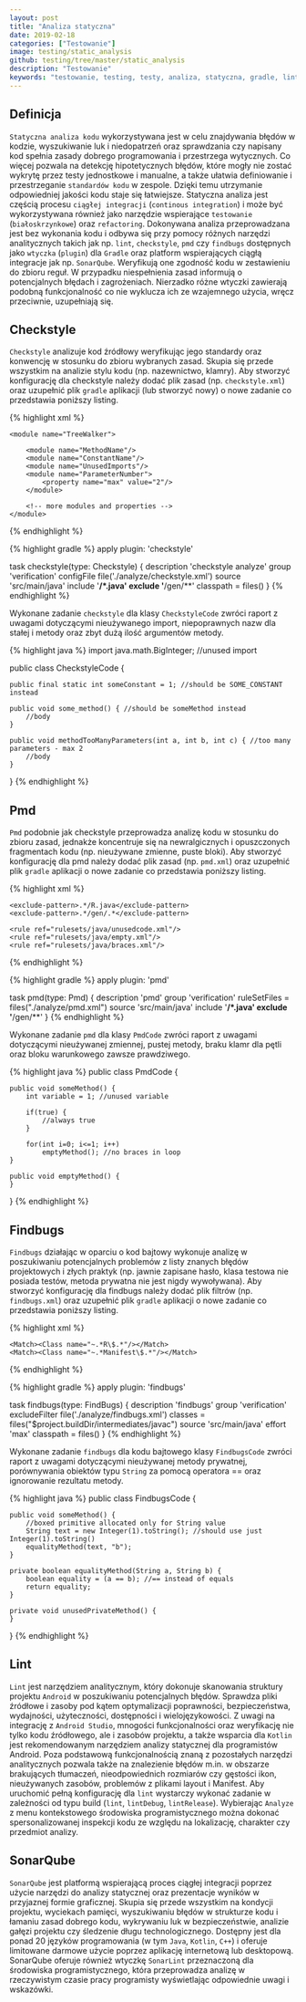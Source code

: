 ```yaml
---
layout: post
title: "Analiza statyczna"
date: 2019-02-18
categories: ["Testowanie"]
image: testing/static_analysis
github: testing/tree/master/static_analysis
description: "Testowanie"
keywords: "testowanie, testing, testy, analiza, statyczna, gradle, lint, pmd, findbugs, sonarqube, quality, bugs, guideline, continous integration, integracja, android, programowanie, programming"
---
```


## Definicja
`Statyczna analiza kodu` wykorzystywana jest w celu znajdywania błędów w kodzie, wyszukiwanie luk i niedopatrzeń oraz sprawdzania czy napisany kod spełnia zasady dobrego programowania i przestrzega wytycznych. Co więcej pozwala na detekcję hipotetycznych błędów, które mogły nie zostać wykrytę przez testy jednostkowe i manualne, a także ułatwia definiowanie i przestrzeganie `standardów kodu` w zespole. Dzięki temu utrzymanie odpowiedniej jakości kodu staje się łatwiejsze. Statyczna analiza jest częścią procesu `ciągłej integracji` (`continous integration`) i może być wykorzystywana również jako narzędzie wspierające `testowanie` (`białoskrzynkowe`) oraz `refactoring`. Dokonywana analiza przeprowadzana jest bez wykonania kodu i odbywa się przy pomocy różnych narzędzi analitycznych takich jak np. `lint`, `checkstyle`, `pmd` czy `findbugs`  dostępnych jako `wtyczka` (`plugin`) dla `Gradle` oraz platform wspierających ciągłą integracje jak np. `SonarQube`. Weryfikują one zgodność kodu w zestawieniu do zbioru reguł. W przypadku niespełnienia zasad informują o potencjalnych błędach i zagrożeniach. Nierzadko różne wtyczki zawierają podobną funkcjonalność co nie wyklucza ich ze wzajemnego użycia, wręcz przeciwnie, uzupełniają się.

## Checkstyle
`Checkstyle` analizuje kod źródłowy weryfikując jego standardy oraz konwencję w stosunku do zbioru wybranych zasad. Skupia się przede wszystkim na analizie stylu kodu (np. nazewnictwo, klamry). Aby stworzyć konfigurację dla checkstyle należy dodać plik zasad (np. `checkstyle.xml`) oraz uzupełnić plik `gradle` aplikacji (lub stworzyć nowy) o nowe zadanie co przedstawia poniższy listing.

{% highlight xml %}
<?xml version="1.0"?>
<!DOCTYPE module PUBLIC "-//Puppy Crawl//DTD Check Configuration 1.3//EN"
    "http://www.puppycrawl.com/dtds/configuration_1_3.dtd">

<module name="Checker">
    <!-- more modules and properties -->

    <module name="TreeWalker">

        <module name="MethodName"/>
        <module name="ConstantName"/>
        <module name="UnusedImports"/>
        <module name="ParameterNumber">
            <property name="max" value="2"/>
        </module>

        <!-- more modules and properties -->
    </module>

</module>
{% endhighlight %}

{% highlight gradle %}
apply plugin: 'checkstyle'

task checkstyle(type: Checkstyle) {
    description 'checkstyle analyze'
    group 'verification'
    configFile file('./analyze/checkstyle.xml')
    source 'src/main/java'
    include '**/*.java'
    exclude '**/gen/**'
    classpath = files()
}
{% endhighlight %}

Wykonane zadanie `checkstyle` dla klasy `CheckstyleCode` zwróci raport z uwagami dotyczącymi nieużywanego import, niepoprawnych nazw dla stałej i metody oraz zbyt dużą ilość argumentów metody.

{% highlight java %}
import java.math.BigInteger; //unused import

public class CheckstyleCode {

    public final static int someConstant = 1; //should be SOME_CONSTANT instead

    public void some_method() { //should be someMethod instead
        //body
    }

    public void methodTooManyParameters(int a, int b, int c) { //too many parameters - max 2
        //body
    }
}
{% endhighlight %}

## Pmd
`Pmd` podobnie jak checkstyle przeprowadza analizę kodu w stosunku do zbioru zasad, jednakże koncentruje się na newralgicznych i opuszczonych fragmentach kodu (np. nieużywane zmienne, puste bloki). Aby stworzyć konfigurację dla pmd należy dodać plik zasad (np. `pmd.xml`) oraz uzupełnić plik `gradle` aplikacji o nowe zadanie co przedstawia poniższy listing.

{% highlight xml %}
<?xml version="1.0"?>
<ruleset xmlns:xsi="http://www.w3.org/2001/XMLSchema-instance"
         name="PMD rules"
         xmlns="http://pmd.sourceforge.net/ruleset/2.0.0"
         xsi:schemaLocation="http://pmd.sourceforge.net/ruleset/2.0.0 http://pmd.sourceforge.net/ruleset_2_0_0.xsd">

    <exclude-pattern>.*/R.java</exclude-pattern>
    <exclude-pattern>.*/gen/.*</exclude-pattern>

    <rule ref="rulesets/java/unusedcode.xml"/>
    <rule ref="rulesets/java/empty.xml"/>
    <rule ref="rulesets/java/braces.xml"/>
</ruleset>
{% endhighlight %}

{% highlight gradle %}
apply plugin: 'pmd'

task pmd(type: Pmd) {
    description 'pmd'
    group 'verification'
    ruleSetFiles = files("./analyze/pmd.xml")
    source 'src/main/java'
    include '**/*.java'
    exclude '**/gen/**'
}
{% endhighlight %}

Wykonane zadanie `pmd` dla klasy `PmdCode` zwróci raport z uwagami dotyczącymi nieużywanej zmiennej, pustej metody, braku klamr dla pętli oraz bloku warunkowego zawsze prawdziwego.

{% highlight java %}
public class PmdCode {

    public void someMethod() {
        int variable = 1; //unused variable

        if(true) {
            //always true
        }

        for(int i=0; i<=1; i++)
            emptyMethod(); //no braces in loop
    }

    public void emptyMethod() {
    }
}
{% endhighlight %}

## Findbugs
`Findbugs` działając w oparciu o kod bajtowy wykonuje analizę w poszukiwaniu potencjalnych problemów z listy znanych błędów projektowych i złych praktyk (np. jawnie zapisane hasło, klasa testowa nie posiada testów, metoda prywatna nie jest nigdy wywoływana). Aby stworzyć konfigurację dla findbugs należy dodać plik filtrów (np. `findbugs.xml`) oraz uzupełnić plik `gradle` aplikacji o nowe zadanie co przedstawia poniższy listing.

{% highlight xml %}
<FindBugsFilter>

    <Match><Class name="~.*R\$.*"/></Match>
    <Match><Class name="~.*Manifest\$.*"/></Match>

</FindBugsFilter>
{% endhighlight %}

{% highlight gradle %}
apply plugin: 'findbugs'

task findbugs(type: FindBugs) {
    description 'findbugs'
    group 'verification'
    excludeFilter file('./analyze/findbugs.xml')
    classes = files("$project.buildDir/intermediates/javac")
    source 'src/main/java'
    effort 'max'
    classpath = files()
}
{% endhighlight %}

Wykonane zadanie `findbugs` dla kodu bajtowego klasy `FindbugsCode` zwróci raport z uwagami dotyczącymi nieużywanej metody prywatnej, porównywania obiektów typu `String` za pomocą operatora == oraz ignorowanie rezultatu metody.

{% highlight java %}
public class FindbugsCode {

    public void someMethod() {
        //boxed primitive allocated only for String value
        String text = new Integer(1).toString(); //should use just Integer(1).toString()
        equalityMethod(text, "b");
    }

    private boolean equalityMethod(String a, String b) {
        boolean equality = (a == b); //== instead of equals
        return equality;
    }

    private void unusedPrivateMethod() {
    }
}
{% endhighlight %}

## Lint
`Lint` jest narzędziem analitycznym, który dokonuje skanowania struktury projektu `Android` w poszukiwaniu potencjalnych błędów. Sprawdza pliki źródłowe i zasoby pod kątem optymalizacji poprawności, bezpieczeństwa, wydajności, użyteczności, dostępności i wielojęzykowości. Z uwagi na integrację z `Android Studio`, mnogości funkcjonalności oraz weryfikację nie tylko kodu źródłowego, ale i zasobów projektu, a także wsparcia dla `Kotlin` jest rekomendowanym narzędziem analizy statycznej dla programistów Android. Poza podstawową funkcjonalnością znaną z pozostałych narzędzi analitycznych pozwala także na znalezienie błędów m.in. w obszarze brakujących tłumaczeń, nieodpowiednich rozmiarów czy gęstości ikon, nieużywanych zasobów, problemów z plikami layout i Manifest. Aby uruchomić pełną konfigurację dla `lint` wystarczy wykonać zadanie w zależności od typu build (`lint`, `lintDebug`, `lintRelease`). Wybierając `Analyze` z menu kontekstowego środowiska programistycznego można dokonać spersonalizowanej inspekcji kodu ze względu na lokalizację, charakter czy przedmiot analizy.

## SonarQube
`SonarQube` jest platformą wspierającą proces ciągłej integracji poprzez użycie narzędzi do analizy statycznej oraz prezentacje wyników w przyjaznej formie graficznej. Skupia się przede wszystkim na kondycji projektu, wyciekach pamięci, wyszukiwaniu błędów w strukturze kodu i łamaniu zasad dobrego kodu, wykrywaniu luk w bezpieczeństwie, analizie gałęzi projektu czy śledzenie długu technologicznego. Dostępny jest dla ponad 20 języków programowania (w tym `Java`, `Kotlin`, `C++`) i oferuje limitowane darmowe użycie poprzez aplikację internetową lub desktopową. SonarQube oferuje również wtyczkę `SonarLint` przeznaczoną dla środowiska programistycznego, która przeprowadza analizę w rzeczywistym czasie pracy programisty wyświetlając odpowiednie uwagi i wskazówki. 
